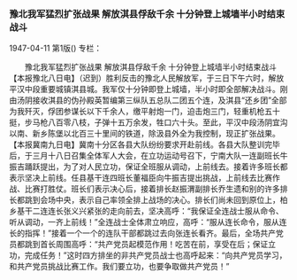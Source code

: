 ### 豫北我军猛烈扩张战果  解放淇县俘敌千余  十分钟登上城墙半小时结束战斗

1947-04-11
第1版()
专栏：

　　豫北我军猛烈扩张战果
    解放淇县俘敌千余
    十分钟登上城墙半小时结束战斗
    【本报豫北八日电】（迟到）胜利反击的豫北人民解放军，于三日下午六时，解放平汉中段重要城镇淇县城。我军仅十分钟即登上城墙，半小时即全部解决战斗。刚由汤阴接收淇县的伪孙殿英暂编第三纵队五总队二团五个连，及淇县“还乡团”全部为我歼灭，俘团参谋长以下千余人，缴平射炮一门，迫击炮三门，轻重机枪五十挺，步马枪八百零八枝，子弹十五万余发，牲口六十头。至此，平汉中段汤阴宜沟以南、新乡陈堡以北百三十里间的铁道，除汲县外全为我控制，现正扩张战果。
    【本报冀南九日电】冀南十分区各县大队纷纷要求开赴前线。各县大队整训完毕后，于三月十八日召集全体军人大会，在立功运动号召下，宁南大队一连副班长牛振吉踊跃提出，为了对人民立功，保证全班服从调动，上前线去。接着许多班长都表示坚决上前线。任县基干连四班长董福臣向牛振吉提出挑战，上前线去比赛作战、比赛打胜仗。班长们表示决心后，接着排长赵振渭副排长乔生遗和别的许多排长都跳到会场中央，表示自己率领全排上战场的决心。排长们尚未回到原位上，柏乡基干二连连长张义兴紧张的走向前去，坚决高呼：“我保证全连战士服从命令、听从调动，一齐上前线！”全连战士全体肃立响应，高呼：“服从连长命令，服从连长的指挥！”接着一个一个的连队干部都跳过去向张连长看齐。最后，全场共产党员都跳到首长周围高呼：“共产党员起模范作用！吃苦在前，享受在后；保证立功，完成任务！”这时四方排坐的非共产党员战士也高呼起来：“向共产党员学习，和共产党员挑战比赛工作。我们要立功，也要争取做共产党员！”
